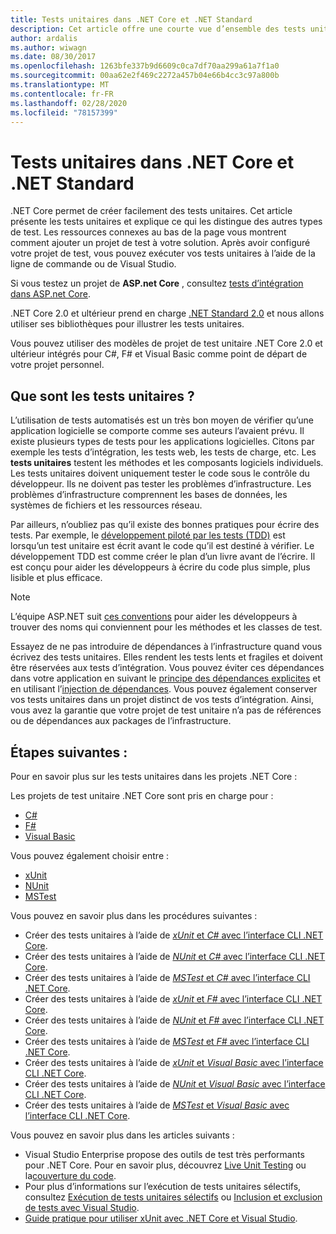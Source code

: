 ```yaml
---
title: Tests unitaires dans .NET Core et .NET Standard
description: Cet article offre une courte vue d’ensemble des tests unitaires pour les projets .NET Core et .NET Standard.
author: ardalis
ms.author: wiwagn
ms.date: 08/30/2017
ms.openlocfilehash: 1263bfe337b9d6609c0ca7df70aa299a61a7f1a0
ms.sourcegitcommit: 00aa62e2f469c2272a457b04e66b4cc3c97a800b
ms.translationtype: MT
ms.contentlocale: fr-FR
ms.lasthandoff: 02/28/2020
ms.locfileid: "78157399"
---
```

# <a name="unit-testing-in-net-core-and-net-standard"></a>Tests unitaires dans .NET Core et .NET Standard

.NET Core permet de créer facilement des tests unitaires. Cet article présente les tests unitaires et explique ce qui les distingue des autres types de test. Les ressources connexes au bas de la page vous montrent comment ajouter un projet de test à votre solution. Après avoir configuré votre projet de test, vous pouvez exécuter vos tests unitaires à l’aide de la ligne de commande ou de Visual Studio.

Si vous testez un projet de **ASP.net Core** , consultez [tests d’intégration dans ASP.net Core](/aspnet/core/test/integration-tests#test-app-prerequisites).

.NET Core 2.0 et ultérieur prend en charge [.NET Standard 2.0](../../standard/net-standard.md) et nous allons utiliser ses bibliothèques pour illustrer les tests unitaires.

Vous pouvez utiliser des modèles de projet de test unitaire .NET Core 2.0 et ultérieur intégrés pour C#, F# et Visual Basic comme point de départ de votre projet personnel.

## <a name="what-are-unit-tests"></a>Que sont les tests unitaires ?

L’utilisation de tests automatisés est un très bon moyen de vérifier qu’une application logicielle se comporte comme ses auteurs l’avaient prévu. Il existe plusieurs types de tests pour les applications logicielles. Citons par exemple les tests d’intégration, les tests web, les tests de charge, etc. Les **tests unitaires** testent les méthodes et les composants logiciels individuels. Les tests unitaires doivent uniquement tester le code sous le contrôle du développeur. Ils ne doivent pas tester les problèmes d’infrastructure. Les problèmes d’infrastructure comprennent les bases de données, les systèmes de fichiers et les ressources réseau.

Par ailleurs, n’oubliez pas qu’il existe des bonnes pratiques pour écrire des tests. Par exemple, le [développement piloté par les tests (TDD)](https://deviq.com/test-driven-development/) est lorsqu’un test unitaire est écrit avant le code qu’il est destiné à vérifier. Le développement TDD est comme créer le plan d’un livre avant de l’écrire. Il est conçu pour aider les développeurs à écrire du code plus simple, plus lisible et plus efficace.

> [!NOTE]
> L’équipe ASP.NET suit [ces conventions](https://github.com/dotnet/aspnetcore/wiki/Engineering-guidelines#unit-tests-and-functional-tests) pour aider les développeurs à trouver des noms qui conviennent pour les méthodes et les classes de test.

Essayez de ne pas introduire de dépendances à l’infrastructure quand vous écrivez des tests unitaires. Elles rendent les tests lents et fragiles et doivent être réservées aux tests d’intégration. Vous pouvez éviter ces dépendances dans votre application en suivant le [principe des dépendances explicites](https://deviq.com/explicit-dependencies-principle/) et en utilisant l’[injection de dépendances](/aspnet/core/fundamentals/dependency-injection). Vous pouvez également conserver vos tests unitaires dans un projet distinct de vos tests d’intégration. Ainsi, vous avez la garantie que votre projet de test unitaire n’a pas de références ou de dépendances aux packages de l’infrastructure.

## <a name="next-steps"></a>Étapes suivantes :

Pour en savoir plus sur les tests unitaires dans les projets .NET Core :

Les projets de test unitaire .NET Core sont pris en charge pour :

- [C#](../../csharp/index.yml)
- [F#](../../fsharp/index.yml)
- [Visual Basic](../../visual-basic/index.yml)

Vous pouvez également choisir entre :

- [xUnit](https://xunit.github.io)
- [NUnit](https://nunit.org)
- [MSTest](https://github.com/Microsoft/testfx-docs)

Vous pouvez en savoir plus dans les procédures suivantes :

- Créer des tests unitaires à l’aide de [*xUnit* et *C#* avec l’interface CLI .NET Core](unit-testing-with-dotnet-test.md).
- Créer des tests unitaires à l’aide de [*NUnit* et *C#* avec l’interface CLI .NET Core](unit-testing-with-nunit.md).
- Créer des tests unitaires à l’aide de [*MSTest* et *C#* avec l’interface CLI .NET Core](unit-testing-with-mstest.md).
- Créer des tests unitaires à l’aide de [*xUnit* et *F#* avec l’interface CLI .NET Core](unit-testing-fsharp-with-dotnet-test.md).
- Créer des tests unitaires à l’aide de [*NUnit* et *F#* avec l’interface CLI .NET Core](unit-testing-fsharp-with-nunit.md).
- Créer des tests unitaires à l’aide de [*MSTest* et *F#* avec l’interface CLI .NET Core](unit-testing-fsharp-with-mstest.md).
- Créer des tests unitaires à l’aide de [*xUnit* et *Visual Basic* avec l’interface CLI .NET Core](unit-testing-visual-basic-with-dotnet-test.md).
- Créer des tests unitaires à l’aide de [*NUnit* et *Visual Basic* avec l’interface CLI .NET Core](unit-testing-visual-basic-with-nunit.md).
- Créer des tests unitaires à l’aide de [*MSTest* et *Visual Basic* avec l’interface CLI .NET Core](unit-testing-visual-basic-with-mstest.md).

Vous pouvez en savoir plus dans les articles suivants :

- Visual Studio Enterprise propose des outils de test très performants pour .NET Core. Pour en savoir plus, découvrez [Live Unit Testing](/visualstudio/test/live-unit-testing) ou la[couverture du code](https://github.com/Microsoft/vstest-docs/blob/master/docs/analyze.md#working-with-code-coverage).
- Pour plus d’informations sur l’exécution de tests unitaires sélectifs, consultez [Exécution de tests unitaires sélectifs](selective-unit-tests.md) ou [Inclusion et exclusion de tests avec Visual Studio](/visualstudio/test/live-unit-testing#include-and-exclude-test-projects-and-test-methods).
- [Guide pratique pour utiliser xUnit avec .NET Core et Visual Studio](https://xunit.github.io/docs/getting-started-dotnet-core.html).
